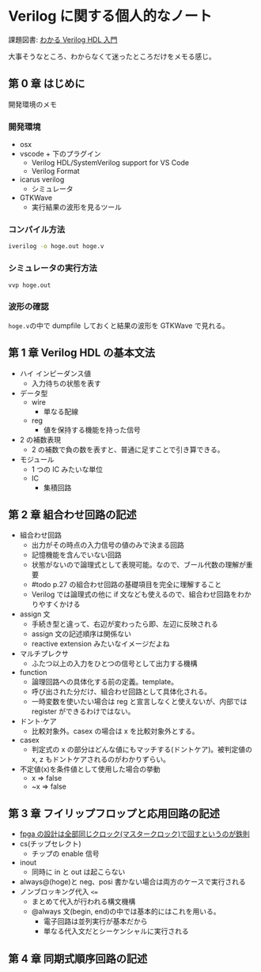 # Verilog に関する個人的なノート

課題図書: [わかる Verilog HDL 入門](https://www.amazon.co.jp/わかるVerilog-HDL入門―文法の基礎から論理回路設計、論理合成、実装まで-トランジスタ技術SPECIAL-木村-真也/dp/4789837564)

大事そうなところ、わからなくて迷ったところだけをメモる感じ。

## 第 0 章 はじめに

開発環境のメモ

### 開発環境

- osx
- vscode + 下のプラグイン
  - Verilog HDL/SystemVerilog support for VS Code
  - Verilog Format
- icarus verilog
  - シミュレータ
- GTKWave
  - 実行結果の波形を見るツール

### コンパイル方法

```bash
iverilog -o hoge.out hoge.v
```

### シミュレータの実行方法

```bash
vvp hoge.out
```

### 波形の確認

`hoge.v`の中で dumpfile しておくと結果の波形を GTKWave で見れる。

## 第 1 章 Verilog HDL の基本文法

- ハイ インピーダンス値
  - 入力待ちの状態を表す
- データ型
  - wire
    - 単なる配線
  - reg
    - 値を保持する機能を持った信号
- 2 の補数表現
  - 2 の補数で負の数を表すと、普通に足すことで引き算できる。
- モジュール
  - 1 つの IC みたいな単位
  - IC
    - 集積回路

## 第 2 章 組合わせ回路の記述

- 組合わせ回路
  - 出力がその時点の入力信号の値のみで決まる回路
  - 記憶機能を含んでいない回路
  - 状態がないので論理式として表現可能。なので、ブール代数の理解が重要
  - #todo p.27 の組合わせ回路の基礎項目を完全に理解すること
  - Verilog では論理式の他に if 文なども使えるので、組合わせ回路をわかりやすくかける
- assign 文
  - 手続き型と違って、右辺が変わったら即、左辺に反映される
  - assign 文の記述順序は関係ない
  - reactive extension みたいなイメージだよね
- マルチプレクサ
  - ふたつ以上の入力をひとつの信号として出力する機構
- function
  - 論理回路への具体化する前の定義。template。
  - 呼び出された分だけ、組合わせ回路として具体化される。
  - 一時変数を使いたい場合は reg と宣言しなくと使えないが、内部では register ができるわけではない。
- ドント·ケア
  - 比較対象外。casex の場合は x を比較対象外とする。
- casex
  - 判定式の x の部分はどんな値にもマッチする(ドントケア)。被判定値の x, z もドントケアされるのがわかりずらい。
- 不定値(x)を条件値として使用した場合の挙動
  - x => false
  - ~x => false

## 第 3 章 フイリップフロップと応用回路の記述

- [fpga の設計は全部同じクロック(マスタークロック)で回すというのが鉄則](https://service.macnica.co.jp/library/119381)
- cs(チップセレクト)
  - チップの enable 信号
- inout
  - 同時に in と out は起こらない
- always@(hoge)と neg、posi 書かない場合は両方のケースで実行される
- ノンブロッキング代入 `<=`
  - まとめて代入が行われる構文機構
  - @always 文(begin, end)の中では基本的にはこれを用いる。
    - 電子回路は並列実行が基本だから
    - 単なる代入文だとシーケンシャルに実行される

## 第 4 章 同期式順序回路の記述
